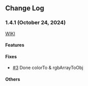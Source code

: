 ## Change Log

### 1.4.1 (October 24, 2024)

[WIKI](https://github.com/or-temka/shegit/wiki/Changelog#v101)

#### Features

#### Fixes

- [#3](https://github.com/or-temka/shegit/pull/3) Done colorTo & rgbArrayToObj

#### Others
